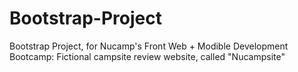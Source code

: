# Bootstrap-Project
Bootstrap Project, for Nucamp's Front Web + Modible Development Bootcamp: Fictional campsite review website, called "Nucampsite"
